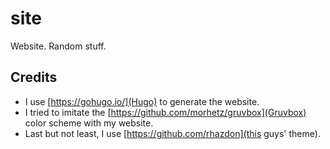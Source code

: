 # site
Website. Random stuff.

## Credits
* I use [https://gohugo.io/](Hugo) to generate the website.
* I tried to imitate the [https://github.com/morhetz/gruvbox](Gruvbox) color scheme with my website.
* Last but not least, I use [https://github.com/rhazdon](this guys' theme).
